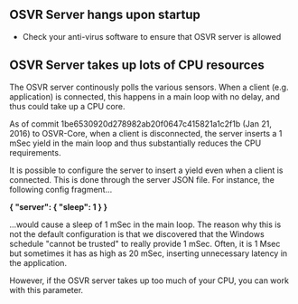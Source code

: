 ## OSVR Server hangs upon startup
- Check your anti-virus software to ensure that OSVR server is allowed

## OSVR Server takes up lots of CPU resources
The OSVR server continously polls the various sensors. When a client (e.g. application) is connected, this happens in a main loop with no delay, and thus could take up a CPU core. 

As of commit 1be6530920d278982ab20f0647c415821a1c2f1b (Jan 21, 2016) to OSVR-Core, when a client is disconnected, the server inserts a 1 mSec yield in the main loop and thus substantially reduces the CPU requirements.

It is possible to configure the server to insert a yield even when a client is connected. This is done through the server JSON file. For instance, the following config fragment...

**{
	"server": {
		"sleep": 1
	}
}**

...would cause a sleep of 1 mSec in the main loop. The reason why this is not the default configuration is that we discovered that the Windows schedule "cannot be trusted" to really provide 1 mSec. Often, it is 1 Msec but sometimes it has as high as 20 mSec, inserting unnecessary latency in the application.

However, if the OSVR server takes up too much of your CPU, you can work with this parameter.